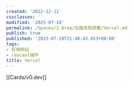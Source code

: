 ```yaml
---
created: '2022-12-11'
cssclasses: ''
modified: '2025-07-10'
permalink: /Spaces/2-Area/云服务和部署/Vercel.md
publish: true
published: '2025-07-10T21:48:43.853+08:00'
tags:
- 好用网站
- raycast插件
title: Vercel
---
```

[[Cards/v0.dev]]
